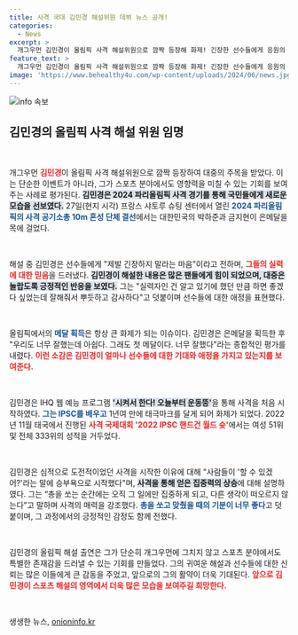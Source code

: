 ```yaml
---
title: 사격 국대 김민경 해설위원 데뷔 뉴스 공개!
categories:
  - News
excerpt: >
  개그우먼 김민경이 올림픽 사격 해설위원으로 깜짝 등장해 화제! 긴장한 선수들에게 응원의 메시지를 전하며 은메달 획득 소식도 밝혀, 그녀의 사격 도전 이야기도 흥미진진하다. 클릭하여 자세히 알아보세요!
feature_text: >
  개그우먼 김민경이 올림픽 사격 해설위원으로 깜짝 등장해 화제! 긴장한 선수들에게 응원의 메시지를 전하며 은메달 획득 소식도 밝혀, 그녀의 사격 도전 이야기도 흥미진진하다. 클릭하여 자세히 알아보세요!
image: 'https://www.behealthy4u.com/wp-content/uploads/2024/06/news.jpg'
---
```


<p><img src="https://www.behealthy4u.com/wp-content/uploads/2024/06/news.jpg" alt="info 속보" /></p>

<h2 data-ke-size="size26">김민경의 올림픽 사격 해설 위원 임명</h2>

<p data-ke-size="size16">&nbsp;</p>

<p>개그우먼 <b><span style="color: #ee2323;">김민경</span></b>이 올림픽 사격 해설위원으로 깜짝 등장하여 대중의 주목을 받았다. 이는 단순한 이벤트가 아니라, 그가 스포츠 분야에서도 영향력을 미칠 수 있는 기회를 보여주는 사례로 평가된다. <b><span style="background-color: #21538527;">김민경은 2024 파리올림픽 사격 경기를 통해 국민들에게 새로운 모습을 선보였다.</span></b> 27일(현지 시각) 프랑스 샤토루 슈팅 센터에서 열린 <b><span style="color: #1a5490;">2024 파리올림픽의 사격 공기소총 10m 혼성 단체 결선</span></b>에서는 대한민국의 박하준과 금지현이 은메달을 목에 걸었다. </p>

<p data-ke-size="size16">&nbsp;</p>

<p>해설 중 김민경은 선수들에게 "제발 긴장하지 말라는 마음"이라고 전하며, <b><span style="color: #ee2323;">그들의 실력에 대한 믿음</span></b>을 드러냈다. <b><span style="background-color: #21538527;">김민경이 해설한 내용은 많은 팬들에게 힘이 되었으며, 대중은 놀랍도록 긍정적인 반응을 보였다.</span></b> 그는 "실력자인 건 알고 있기에 했던 만큼 하면 좋겠다 싶었는데 잘해줘서 뿌듯하고 감사하다"고 덧붙이며 선수들에 대한 애정을 표현했다. </p>

<p data-ke-size="size16">&nbsp;</p>

<p>올림픽에서의 <b><span style="color: #1a5490;">메달 획득</span></b>은 항상 큰 화제가 되는 이슈이다. 김민경은 은메달을 획득한 후 "우리도 너무 잘했는데 아쉽다. 그래도 첫 메달이다. 너무 잘했다"라는 종합적인 평가를 내렸다. <b><span style="color: #ee2323;">이런 소감은 김민경이 얼마나 선수들에 대한 기대와 애정을 가지고 있는지를 보여준다.</span></b></p>

<p data-ke-size="size16">&nbsp;</p>

<p>김민경은 IHQ 웹 예능 프로그램 <b><span style="background-color: #21538527;">'시켜서 한다! 오늘부터 운동뚱'</span></b>을 통해 사격을 처음 시작하였다. <b><span style="color: #1a5490;">그는 IPSC를 배우고</span></b> 1년여 만에 태극마크를 달게 되어 화제가 되었다. 2022년 11월 태국에서 진행된 <b><span style="color: #ee2323;">사격 국제대회 '2022 IPSC 핸드건 월드 슛'</span></b>에서는 여성 51위 및 전체 333위의 성적을 거두었다.</p>

<p data-ke-size="size16">&nbsp;</p>

<p>김민경은 심적으로 도전적이었던 사격을 시작한 이유에 대해 "사람들이 '할 수 있겠어?'라는 말에 승부욕으로 시작했다"며, <b><span style="background-color: #21538527;">사격을 통해 얻은 집중력의 상승</span></b>에 대해 설명하였다. 그는 “총을 쏘는 순간에는 오직 그 일에만 집중하게 되고, 다른 생각이 떠오르지 않는다”고 말하며 사격의 매력을 강조했다. <b><span style="color: #1a5490;">총을 쏘고 맞췄을 때의 기분이 너무 좋다</span></b>고 덧붙이며, 그 과정에서의 긍정적인 감정도 함께 전했다.</p>

<p data-ke-size="size16">&nbsp;</p>

<p>김민경의 올림픽 해설 출연은 그가 단순히 개그우먼에 그치지 않고 스포츠 분야에서도 특별한 존재감을 드러낼 수 있는 기회를 만들었다. 그의 귀여운 해설과 선수들에 대한 신뢰는 많은 이들에게 큰 감동을 주었고, 앞으로의 그의 활약이 더욱 기대된다. <b><span style="color: #ee2323;">앞으로 김민경이 스포츠 해설의 영역에서 더욱 많은 모습을 보여주길 희망한다.</span></b> </p>

<p data-ke-size="size16">&nbsp;</p>
생생한 뉴스, <a href="https://onioninfo.kr" rel="dofollow">onioninfo.kr</a>


